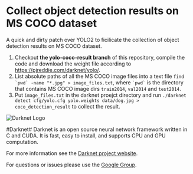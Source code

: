 # Collect object detection results on MS COCO dataset
A quick and dirty patch over YOLO2 to ficilicate the collection of object detection results on MS COCO dataset.
 1. Checkout **the yolo-coco-result branch** of this repository, compile the code and download the weight file according to https://pjreddie.com/darknet/yolo/.
 2. List absolute paths of all the MS COCO image files into a text file ```find `pwd` -name "*.jpg" > image_files.txt```, where ``` `pwd` ``` is the directory that contains MS COCO image dirs `train2014`, `val2014` and `test2014`.
 3. Put `image_files.txt` in the darknet proejct directory and run `./darknet detect cfg/yolo.cfg yolo.weights data/dog.jpg > coco_detection_result` to collect the result.

![Darknet Logo](http://pjreddie.com/media/files/darknet-black-small.png)

#Darknet#
Darknet is an open source neural network framework written in C and CUDA. It is fast, easy to install, and supports CPU and GPU computation.

For more information see the [Darknet project website](http://pjreddie.com/darknet).

For questions or issues please use the [Google Group](https://groups.google.com/forum/#!forum/darknet).
